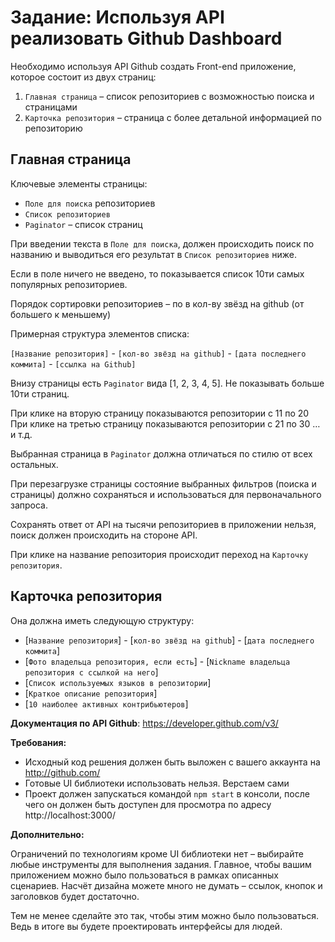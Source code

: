 # Задание: Используя API реализовать Github Dashboard
 
Необходимо используя API Github создать Front-end приложение, которое состоит из двух страниц:

1. `Главная страница` – список репозиториев с возможностью поиска и страницами
2. `Карточка репозитория` – страница с более детальной информацией по репозиторию
 
## Главная страница
 
Ключевые элементы страницы:
- `Поле для поиска` репозиториев
- `Список репозиториев`
- `Paginator` – список страниц
 
При введении текста в `Поле для поиска`, должен происходить поиск по названию и выводиться его результат в `Список репозиториев` ниже.
 
Если в поле ничего не введено, то показывается список 10ти самых популярных репозиториев.
  
Порядок сортировки репозиториев – по в кол-ву звёзд на github (от большего к меньшему)

Примерная структура элементов списка:
 
`[Название репозитория]` - `[кол-во звёзд на github]` - `[дата последнего коммита]` - `[ссылка на Github]`
 
Внизу страницы есть `Paginator` вида [1, 2, 3, 4, 5]. Не показывать больше 10ти страниц.
 
При клике на вторую страницу показываются репозитории с 11 по 20
При клике на третью страницу показываются репозитории с 21 по 30
… и т.д.
 
Выбранная страница в `Paginator` должна отличаться по стилю от всех остальных.
 
При перезагрузке страницы состояние выбранных фильтров (поиска и страницы) должно сохраняться и использоваться для первоначального запроса.
 
Сохранять ответ от API на тысячи репозиториев в приложении нельзя, поиск должен происходить на стороне API.
 
При клике на название репозитория происходит переход на `Карточку репозитория`.

## Карточка репозитория
 
Она должна иметь следующую структуру:
 
- [`Название репозитория`] - [`кол-во звёзд на github`] - [`дата последнего коммита`]
- [`Фото владельца репозитория, если есть`] - [`Nickname владельца репозитория с ссылкой на него`]
- [`Список используемых языков в репозитории`]
- [`Краткое описание репозитория`]
- [`10 наиболее активных контрибьютеров`]
 
**Документация по API Github**: https://developer.github.com/v3/
 
**Требования:**

- Исходный код решения должен быть выложен c вашего аккаунта на http://github.com/
- Готовые UI библиотеки использовать нельзя. Верстаем сами
- Проект должен запускаться командой `npm start` в консоли, после чего он должен быть доступен для просмотра по адресу http://localhost:3000/

**Дополнительно:**

Ограничений по технологиям кроме UI библиотеки нет – выбирайте любые инструменты для выполнения задания. Главное, чтобы вашим приложением можно было пользоваться в рамках описанных сценариев. Насчёт дизайна можете много не думать – ссылок, кнопок и заголовков будет достаточно.
 
Тем не менее сделайте это так, чтобы этим можно было пользоваться. Ведь в итоге вы будете проектировать интерфейсы для людей.